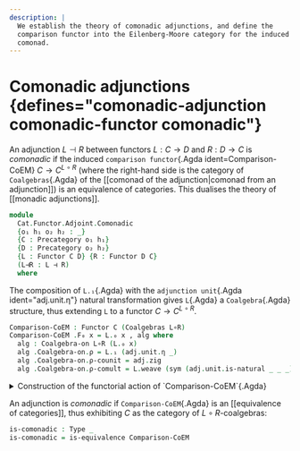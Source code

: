 ```yaml
---
description: |
  We establish the theory of comonadic adjunctions, and define the
  comparison functor into the Eilenberg-Moore category for the induced
  comonad.
---
```

<!--
```agda
open import Cat.Functor.Adjoint.Comonad
open import Cat.Instances.Coalgebras
open import Cat.Functor.Equivalence
open import Cat.Diagram.Comonad
open import Cat.Displayed.Total
open import Cat.Functor.Adjoint
open import Cat.Prelude

import Cat.Functor.Reasoning
import Cat.Reasoning

open Total-hom
open Functor
open _=>_
```
-->

# Comonadic adjunctions {defines="comonadic-adjunction comonadic-functor comonadic"}

An adjunction $L \dashv R$ between functors $L : C \to D$ and $R : D \to
C$ is _comonadic_ if the induced `comparison functor`{.Agda
ident=Comparison-CoEM} $C \to C^{L \circ R}$ (where the right-hand side is
the category of `Coalgebras`{.Agda} of the [[comonad of the
adjunction|comonad from an adjunction]]) is an equivalence of
categories. This dualises the theory of [[monadic adjunctions]].

```agda
module
  Cat.Functor.Adjoint.Comonadic
  {o₁ h₁ o₂ h₂ : _}
  {C : Precategory o₁ h₁}
  {D : Precategory o₂ h₂}
  {L : Functor C D} {R : Functor D C}
  (L⊣R : L ⊣ R)
  where
```

<!--
```agda
private
  module C = Cat.Reasoning C
  module D = Cat.Reasoning D
  module L = Cat.Functor.Reasoning L
  module R = Cat.Functor.Reasoning R
  module adj = _⊣_ L⊣R

L∘R : Comonad-on _
L∘R = Adjunction→Comonad L⊣R

open Comonad-on L∘R

_ = Coalgebra
```
-->

The composition of `L.₁`{.Agda} with the `adjunction unit`{.Agda
ident="adj.unit.η"} natural transformation gives `L`{.Agda} a
`Coalgebra`{.Agda} structure, thus extending `L` to a functor $C \to C^{L
\circ R}$.

```agda
Comparison-CoEM : Functor C (Coalgebras L∘R)
Comparison-CoEM .F₀ x = L.₀ x , alg where
  alg : Coalgebra-on L∘R (L.₀ x)
  alg .Coalgebra-on.ρ = L.₁ (adj.unit.η _)
  alg .Coalgebra-on.ρ-counit = adj.zig
  alg .Coalgebra-on.ρ-comult = L.weave (sym (adj.unit.is-natural _ _ _))
```

<details>
<summary> Construction of the functorial action of `Comparison-CoEM`{.Agda} </summary>

```agda
Comparison-CoEM .F₁ x .hom = L.₁ x
Comparison-CoEM .F₁ x .preserves = L.weave (sym (adj.unit.is-natural _ _ _))
Comparison-CoEM .F-id    = ext L.F-id
Comparison-CoEM .F-∘ f g = ext (L.F-∘ _ _)
```
</details>

An adjunction is _comonadic_ if `Comparison-CoEM`{.Agda} is an [[equivalence of
categories]], thus exhibiting $C$ as the category of $L \circ R$-coalgebras:

```agda
is-comonadic : Type _
is-comonadic = is-equivalence Comparison-CoEM
```
